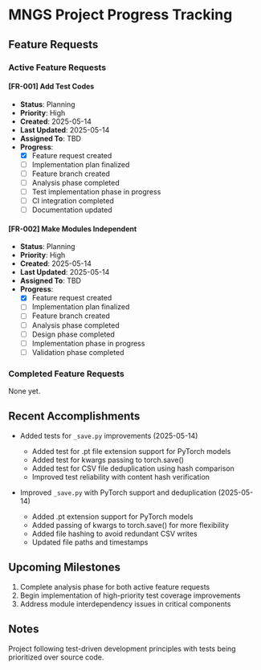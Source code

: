 # MNGS Project Progress Tracking

## Feature Requests

### Active Feature Requests

#### [FR-001] Add Test Codes
- **Status**: Planning
- **Priority**: High
- **Created**: 2025-05-14
- **Last Updated**: 2025-05-14
- **Assigned To**: TBD
- **Progress**: 
  - [x] Feature request created
  - [ ] Implementation plan finalized
  - [ ] Feature branch created
  - [ ] Analysis phase completed
  - [ ] Test implementation phase in progress
  - [ ] CI integration completed
  - [ ] Documentation updated

#### [FR-002] Make Modules Independent
- **Status**: Planning
- **Priority**: High
- **Created**: 2025-05-14
- **Last Updated**: 2025-05-14
- **Assigned To**: TBD
- **Progress**: 
  - [x] Feature request created
  - [ ] Implementation plan finalized
  - [ ] Feature branch created
  - [ ] Analysis phase completed
  - [ ] Design phase completed
  - [ ] Implementation phase in progress
  - [ ] Validation phase completed

### Completed Feature Requests

None yet.

## Recent Accomplishments

- Added tests for `_save.py` improvements (2025-05-14)
  - Added test for .pt file extension support for PyTorch models
  - Added test for kwargs passing to torch.save()
  - Added test for CSV file deduplication using hash comparison
  - Improved test reliability with content hash verification

- Improved `_save.py` with PyTorch support and deduplication (2025-05-14)
  - Added .pt extension support for PyTorch models
  - Added passing of kwargs to torch.save() for more flexibility
  - Added file hashing to avoid redundant CSV writes
  - Updated file paths and timestamps

## Upcoming Milestones

1. Complete analysis phase for both active feature requests
2. Begin implementation of high-priority test coverage improvements
3. Address module interdependency issues in critical components

## Notes

Project following test-driven development principles with tests being prioritized over source code.